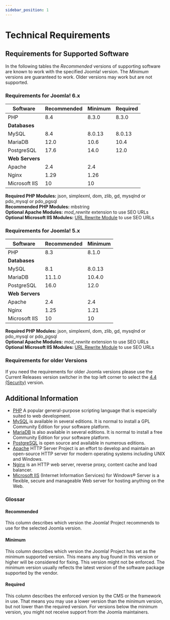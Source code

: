```yaml
---
sidebar_position: 1
---
```

Technical Requirements
======================

## Requirements for Supported Software

In the following tables the *Recommended* versions of supporting software are known to work with the specified 
Joomla! version. The *Minimum* versions are guaranteed to work. Older versions may work but are not supported.

### Requirements for Joomla! 6.x

| Software           | Recommended | Minimum | Required |
|--------------------|-------------|---------|----------|
| PHP                | 8.4         | 8.3.0   | 8.3.0    |
| **Databases**      |             |         |          |
| MySQL              | 8.4         | 8.0.13  | 8.0.13   |
| MariaDB            | 12.0        | 10.6    | 10.4     |
| PostgreSQL         | 17.6        | 14.0    | 12.0     |
| **Web Servers**    |             |         |          |
| Apache             | 2.4         | 2.4     |          |
| Nginx              | 1.29        | 1.26    |          |
| Microsoft IIS      | 10          | 10      |          |

**Required PHP Modules:** json, simplexml, dom, zlib, gd, mysqlnd or pdo_mysql or pdo_pgsql  
**Recommended PHP Modules:** mbstring  
**Optional Apache Modules:** _mod_rewrite_ extension to use SEO URLs  
**Optional Microsoft IIS Modules:** [URL Rewrite Module](https://learn.iis.net/page.aspx/460/using-url-rewrite-module/) to use SEO URLs

### Requirements for Joomla! 5.x

| Software           | Recommended     | Minimum     |
|--------------------|-----------------|-------------|
| PHP                | 8.3             | 8.1.0       |
| **Databases**      |                 |             |
| MySQL              | 8.1             | 8.0.13      |
| MariaDB            | 11.1.0          | 10.4.0      |
| PostgreSQL         | 16.0            | 12.0        |
| **Web Servers**    |                 |             |
| Apache             | 2.4             | 2.4         |
| Nginx              | 1.25            | 1.21        |
| Microsoft IIS      | 10              | 10          |

**Required PHP Modules:** json, simplexml, dom, zlib, gd, mysqlnd or pdo_mysql or pdo_pgsql  
**Optional Apache Modules:** _mod_rewrite_ extension to use SEO URLs  
**Optional Microsoft IIS Modules:** [URL Rewrite Module](https://learn.iis.net/page.aspx/460/using-url-rewrite-module/) to use SEO URLs

### Requirements for older Versions

If you need the requirements for older Joomla versions please use the Current Releases 
version switcher in the top left corner to select the [4.4 (Security)](/versioned_docs/version-4.4/get-started/technical-requirements.md) version.

## Additional Information

- [PHP](https://www.php.net) A popular general-purpose scripting language that is especially suited to web development.
- [MySQL](https://www.mysql.com) is available in several editions. It is normal to install a GPL Community Edition for your software platform.
- [MariaDB](https://mariadb.com) is also available in several editions. It is normal to install a free Community Edition for your software platform.
- [PostgreSQL](https://www.postgresql.org/) is open source and available in numerous editions.
- [Apache](https://httpd.apache.org) HTTP Server Project is an effort to develop and maintain an open-source HTTP server for modern operating systems including UNIX and Windows.
- [Nginx](https://nginx.org) is an HTTP web server, reverse proxy, content cache and load balancer.
- [Microsoft IIS](https://www.iis.net) (Internet Information Services) for Windows® Server is a flexible, secure and manageable Web server for hosting anything on the Web.

### Glossar

#### Recommended

This column describes which version the Joomla! Project recommends to use for the selected Joomla version.

#### Minimum

This column describes which version the Joomla! Project has set as the minimum supported version.
This means any bug found in this version or higher will be considered for fixing. This version might
not be enforced. The minimum version usually reflects the latest version of the software package
supported by the vendor.

#### Required

This column describes the enforced version by the CMS or the framework in use. That means you may use
a lower version than the minimum version, but not lower than the required version. For versions below
the minimum version, you might not receive support from the Joomla maintainers.
